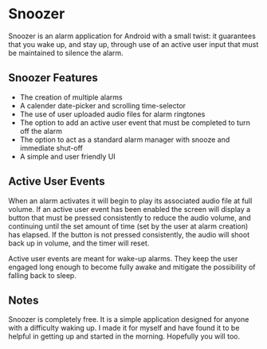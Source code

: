 # Snoozer

Snoozer is an alarm application for Android with a small twist: it guarantees that you wake up, and stay up, through use of an active user input that must be maintained to silence the alarm.

## Snoozer Features
- The creation of multiple alarms
- A calender date-picker and scrolling time-selector 
- The use of user uploaded audio files for alarm ringtones
- The option to add an active user event that must be completed to turn off the alarm
- The option to act as a standard alarm manager with snooze and immediate shut-off
- A simple and user friendly UI

## Active User Events

When an alarm activates it will begin to play its associated audio file at full volume. If an active user event has been enabled the screen will display a button that must be pressed consistently to reduce the audio volume, and continuing until the set amount of time (set by the user at alarm creation) has elapsed. If the button is not pressed consistently, the audio will shoot back up in volume, and the timer will reset.

Active user events are meant for wake-up alarms. They keep the user engaged long enough to become fully awake and mitigate the possibility of falling back to sleep.

## Notes

Snoozer is completely free. It is a simple application designed for anyone with a difficulty waking up. I made it for myself and have found it to be helpful in getting up and started in the morning. Hopefully you will too.
